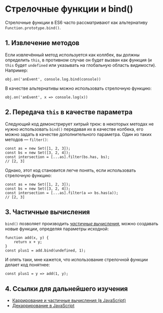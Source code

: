 # Стрелочные функции и bind()

Cтрелочные функции в ES6 часто рассматривают как альтернативу `Function.prototype.bind()`&#xfeff;.

## 1. Извлечение методов

Если извлечённый метод используется как коллбек, вы должны определить `this`, 
в противном случае он будет вызван как функция (и `this` будет `undefined` 
или указывать на глобальную область видимости). Например: 

    obj.on('anEvent', console.log.bind(console))
    
В качестве альтернативы можно использовать стрелочную функцию:

    obj.on('anEvent', x => console.log(x))
    

## 2. Передача `this` в качестве параметра

Следующий код демонстрирует хитрый трюк: в некоторых методах не нужно использовать 
`bind()` передавая их в качестве колбека, его можно задать в качестве дополнительного
параметра. Один из таких методов — `filter()`:

    const as = new Set([1, 2, 3]);
    const bs = new Set([3, 2, 4]);
    const intersection = [...as].filter(bs.has, bs);
    // [2, 3]
    
Однако, этот код становится легче понять, если использовать стрелочную функцию:

    const as = new Set([1, 2, 3]);
    const bs = new Set([3, 2, 4]);
    const intersection = [...as].filter(a => bs.has(a));
    // [2, 3]
    

## 3. Частичные вычисления

`bind()` позволяет производить [*частичные вычисления*][1], можно создавать
новые функции, определяя параметры исходной: 

    function add(x, y) {
        return x + y;
    }
    const plus1 = add.bind(undefined, 1);

И опять таки, мне кажется, что использование стрелочной функции делает
код понятнее:

    const plus1 = y => add(1, y);
    

## 4. Ссылки для дальнейшего изучения 

* [Каррирование и частичные вычисления (в JavaScript)][1]
* [Декаррирование в JavaScript][2]

 [1]: http://www.2ality.com/2011/09/currying-vs-part-eval.html
 [2]: http://www.2ality.com/2011/11/uncurrying-this.html
